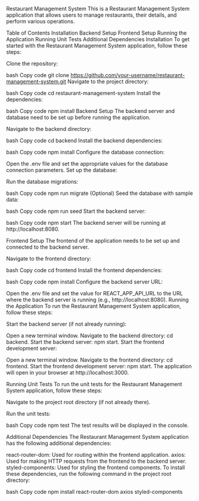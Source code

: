 Restaurant Management System
This is a Restaurant Management System application that allows users to manage restaurants, their details, and perform various operations.

Table of Contents
Installation
Backend Setup
Frontend Setup
Running the Application
Running Unit Tests
Additional Dependencies
Installation
To get started with the Restaurant Management System application, follow these steps:

Clone the repository:

bash
Copy code
git clone https://github.com/your-username/restaurant-management-system.git
Navigate to the project directory:

bash
Copy code
cd restaurant-management-system
Install the dependencies:

bash
Copy code
npm install
Backend Setup
The backend server and database need to be set up before running the application.

Navigate to the backend directory:

bash
Copy code
cd backend
Install the backend dependencies:

bash
Copy code
npm install
Configure the database connection:

Open the .env file and set the appropriate values for the database connection parameters.
Set up the database:

Run the database migrations:

bash
Copy code
npm run migrate
(Optional) Seed the database with sample data:

bash
Copy code
npm run seed
Start the backend server:

bash
Copy code
npm start
The backend server will be running at http://localhost:8080.

Frontend Setup
The frontend of the application needs to be set up and connected to the backend server.

Navigate to the frontend directory:

bash
Copy code
cd frontend
Install the frontend dependencies:

bash
Copy code
npm install
Configure the backend server URL:

Open the .env file and set the value for REACT_APP_API_URL to the URL where the backend server is running (e.g., http://localhost:8080).
Running the Application
To run the Restaurant Management System application, follow these steps:

Start the backend server (if not already running):

Open a new terminal window.
Navigate to the backend directory: cd backend.
Start the backend server: npm start.
Start the frontend development server:

Open a new terminal window.
Navigate to the frontend directory: cd frontend.
Start the frontend development server: npm start.
The application will open in your browser at http://localhost:3000.

Running Unit Tests
To run the unit tests for the Restaurant Management System application, follow these steps:

Navigate to the project root directory (if not already there).

Run the unit tests:

bash
Copy code
npm test
The test results will be displayed in the console.

Additional Dependencies
The Restaurant Management System application has the following additional dependencies:

react-router-dom: Used for routing within the frontend application.
axios: Used for making HTTP requests from the frontend to the backend server.
styled-components: Used for styling the frontend components.
To install these dependencies, run the following command in the project root directory:

bash
Copy code
npm install react-router-dom axios styled-components